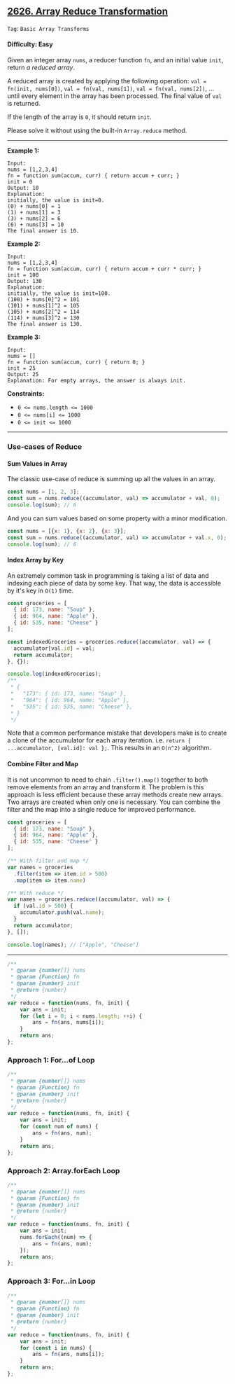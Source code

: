 ## [2626. Array Reduce Transformation](https://leetcode.com/problems/array-reduce-transformation)

```Tag```: ```Basic Array Transforms```

#### Difficulty: Easy

Given an integer array ```nums```, a reducer function ```fn```, and an initial value ```init```, return _a reduced array_.

A reduced array is created by applying the following operation: ```val = fn(init, nums[0])```, ```val = fn(val, nums[1])```, ```val = fn(val, nums[2])```, ... until every element in the array has been processed. The final value of ```val``` is returned.

If the length of the array is ```0```, it should return ```init```.

Please solve it without using the built-in ```Array.reduce``` method.

---

__Example 1:__
```
Input: 
nums = [1,2,3,4]
fn = function sum(accum, curr) { return accum + curr; }
init = 0
Output: 10
Explanation:
initially, the value is init=0.
(0) + nums[0] = 1
(1) + nums[1] = 3
(3) + nums[2] = 6
(6) + nums[3] = 10
The final answer is 10.
```

__Example 2:__
```
Input: 
nums = [1,2,3,4]
fn = function sum(accum, curr) { return accum + curr * curr; }
init = 100
Output: 130
Explanation:
initially, the value is init=100.
(100) + nums[0]^2 = 101
(101) + nums[1]^2 = 105
(105) + nums[2]^2 = 114
(114) + nums[3]^2 = 130
The final answer is 130.
```

__Example 3:__
```
Input: 
nums = []
fn = function sum(accum, curr) { return 0; }
init = 25
Output: 25
Explanation: For empty arrays, the answer is always init.
```

__Constraints:__

- ```0 <= nums.length <= 1000```
- ```0 <= nums[i] <= 1000```
- ```0 <= init <= 1000```

---

### Use-cases of Reduce

#### Sum Values in Array

The classic use-case of reduce is summing up all the values in an array.

```JavaScript
const nums = [1, 2, 3];
const sum = nums.reduce((accumulator, val) => accumulator + val, 0);
console.log(sum); // 6
```

And you can sum values based on some property with a minor modification.

```JavaScript
const nums = [{x: 1}, {x: 2}, {x: 3}];
const sum = nums.reduce((accumulator, val) => accumulator + val.x, 0);
console.log(sum); // 6
```

#### Index Array by Key

An extremely common task in programming is taking a list of data and indexing each piece of data by some key. That way, the data is accessible by it's key in ```O(1)``` time.

```JavaScript
const groceries = [
  { id: 173, name: "Soup" }, 
  { id: 964, name: "Apple" },
  { id: 535, name: "Cheese" }
];

const indexedGroceries = groceries.reduce((accumulator, val) => {
  accumulator[val.id] = val;
  return accumulator;
}, {});

console.log(indexedGroceries);
/**
 * {
 *   "173": { id: 173, name: "Soup" },
 *   "964": { id: 964, name: "Apple" },
 *   "535": { id: 535, name: "Cheese" },
 * }
 */
 ```
 
Note that a common performance mistake that developers make is to create a clone of the accumulator for each array iteration. i.e. ```return { ...accumulator, [val.id]: val };```. This results in an ```O(n^2)``` algorithm.

#### Combine Filter and Map

It is not uncommon to need to chain ```.filter().map()``` together to both remove elements from an array and transform it. The problem is this approach is less efficient because these array methods create new arrays. Two arrays are created when only one is necessary. You can combine the filter and the map into a single reduce for improved performance.

```JavaScript
const groceries = [
  { id: 173, name: "Soup" }, 
  { id: 964, name: "Apple" },
  { id: 535, name: "Cheese" }
];

/** With filter and map */
var names = groceries
  .filter(item => item.id > 500)
  .map(item => item.name)

/** With reduce */
var names = groceries.reduce((accumulator, val) => {
  if (val.id > 500) {
    accumulator.push(val.name);
  }
  return accumulator;
}, []);

console.log(names); // ["Apple", "Cheese"]
```
---


```JavaScript
/**
 * @param {number[]} nums
 * @param {Function} fn
 * @param {number} init
 * @return {number}
 */
var reduce = function(nums, fn, init) {
    var ans = init;
    for (let i = 0; i < nums.length; ++i) {
        ans = fn(ans, nums[i]);
    }
    return ans;
};
```

### Approach 1: For...of Loop

```JavaScript
/**
 * @param {number[]} nums
 * @param {Function} fn
 * @param {number} init
 * @return {number}
 */
var reduce = function(nums, fn, init) {
    var ans = init;
    for (const num of nums) {
        ans = fn(ans, num);
    }
    return ans;
};
```
### Approach 2: Array.forEach Loop

```JavaScript
/**
 * @param {number[]} nums
 * @param {Function} fn
 * @param {number} init
 * @return {number}
 */
var reduce = function(nums, fn, init) {
    var ans = init;
    nums.forEach((num) => {
        ans = fn(ans, num);
    });
    return ans;
};
```

### Approach 3: For...in Loop

```JavaScript
/**
 * @param {number[]} nums
 * @param {Function} fn
 * @param {number} init
 * @return {number}
 */
var reduce = function(nums, fn, init) {
    var ans = init;
    for (const i in nums) {
        ans = fn(ans, nums[i]);
    }
    return ans;
};
```
